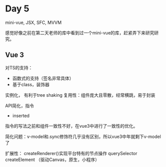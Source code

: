 # Day 5

mini-vue, JSX, SFC, MVVM

感觉好像之前在第二天老师的库中看到过一个mini-vue的库，赶紧弄下来研究研究。

## Vue 3

对TS的支持：
- 函数式的支持（签名非常具体）
- 基于class，装饰器

实例化， 有利于tree shaking
复用性：组件庞大且零散，经常横跳，易于封装

API简化，指令
- inserted

指令的写法之前和组件一致性不好，在vue3中进行了一致性的优化。

简化问题：v-model和.sync修饰符几乎没有区别，所以vue3中年就剩下v-model了

扩展性：
createRenderer()实现平台特有的节点操作
querySelector
createElement
（驱动Canvas，原生，小程序）




